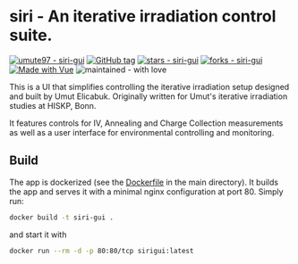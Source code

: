 # siri - An iterative irradiation control suite.
<a href="https://github.com/umute97/siri-gui" title="Go to GitHub repo"><img src="https://img.shields.io/static/v1?label=umute97&message=siri-gui&color=green&logo=github" alt="umute97 - siri-gui"></a>
<a href="https://github.com/umute97/siri-gui/releases/"><img src="https://img.shields.io/github/tag/umute97/siri-gui?include_prereleases=&sort=semver&color=green" alt="GitHub tag"></a>
<a href="https://github.com/umute97/siri-gui"><img src="https://img.shields.io/github/stars/umute97/siri-gui?style=social" alt="stars - siri-gui"></a>
<a href="https://github.com/umute97/siri-gui"><img src="https://img.shields.io/github/forks/umute97/siri-gui?style=social" alt="forks - siri-gui"></a>
<a href="https://v3.vuejs.org" title="Go to Vue homepage"><img src="https://img.shields.io/badge/Vue-3-blue?logo=vue.js&logoColor=white" alt="Made with Vue"></a>
<img src="https://img.shields.io/badge/made-with_love-red" alt="maintained - with love">

This is a UI that simplifies controlling the iterative irradiation setup designed and built by Umut Elicabuk.
Originally written for Umut's iterative irradiation studies at HISKP, Bonn.

It features controls for IV, Annealing and Charge Collection measurements as well as a user interface for environmental controlling and monitoring.

## Build
The app is dockerized (see the [Dockerfile](https://github.com/umute97/siri-gui/blob/main/Dockerfile) in the main directory).
It builds the app and serves it with a minimal nginx configuration at port 80.
Simply run:
```bash
docker build -t siri-gui .
```
and start it with
```bash
docker run --rm -d -p 80:80/tcp sirigui:latest
```
